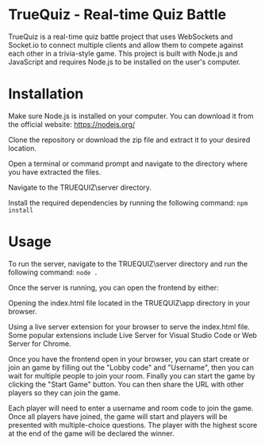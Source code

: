 # TrueQuiz - Real-time Quiz Battle
TrueQuiz is a real-time quiz battle project that uses WebSockets and Socket.io
to connect multiple clients and allow them to compete against each other in a trivia-style game.
This project is built with Node.js and JavaScript and requires Node.js to be installed on the user's computer.

# Installation
Make sure Node.js is installed on your computer. You can download it from the official website: https://nodejs.org/

Clone the repository or download the zip file and extract it to your desired location.

Open a terminal or command prompt and navigate to the directory where you have extracted the files.

Navigate to the TRUEQUIZ\server directory.

Install the required dependencies by running the following command:
``npm install``

# Usage
To run the server, navigate to the TRUEQUIZ\server directory and run the following command:
``node .``

Once the server is running, you can open the frontend by either:

Opening the index.html file located in the TRUEQUIZ\app directory in your browser.

Using a live server extension for your browser to serve the index.html file. Some popular extensions include Live Server for Visual Studio Code or Web Server for Chrome.

Once you have the frontend open in your browser, you can start create or join an game by filling out the "Lobby code" and "Username", then you can wait for multiple people to join your room. Finally you can start the game by clicking the "Start Game" button. You can then share the URL with other players so they can join the game.

Each player will need to enter a username and room code to join the game. Once all players have joined, the game will start and players will be presented with multiple-choice questions. The player with the highest score at the end of the game will be declared the winner.
